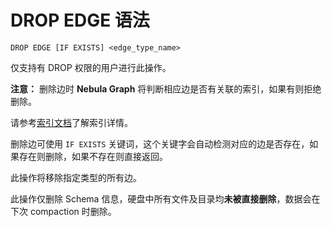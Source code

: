 # DROP EDGE 语法

```ngql
DROP EDGE [IF EXISTS] <edge_type_name>
```

仅支持有 DROP 权限的用户进行此操作。

**注意：** 删除边时 **Nebula Graph** 将判断相应边是否有关联的索引，如果有则拒绝删除。

请参考[索引文档](index.md)了解索引详情。

删除边可使用 `IF EXISTS` 关键词，这个关键字会自动检测对应的边是否存在，如果存在则删除，如果不存在则直接返回。

此操作将移除指定类型的所有边。

此操作仅删除 Schema 信息，硬盘中所有文件及目录均**未被直接删除**，数据会在下次 compaction 时删除。
